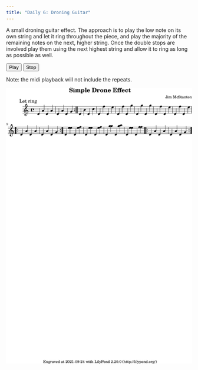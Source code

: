```yaml
---
title: "Daily 6: Droning Guitar"
---
```


A small droning guitar effect. The approach is to play the low note on its own string and let it ring throughout
the piece, and play the majority of the remaining notes on the next, higher string. Once the double stops are
involved play them using the next highest string and allow it to ring as long as possible as well.

<button onclick="MIDIjs.play('./daily-6.mid')">Play</button>
<button onclick="MIDIjs.stop()">Stop</button>

Note: the midi playback will not include the repeats.

![](./daily-6.png "Music Piece")

<script type="text/javascript" src="https://www.midijs.net/lib/midi.js"></script>
